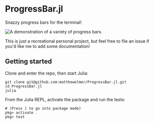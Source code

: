 ProgressBar.jl
==============

Snazzy progress bars for the terminal!

![A demonstration of a variety of progress bars.](./progress_bars.gif)

This is just a recreational personal project, but feel free to file an issue if you'd like me to add some documentation!

Getting started
---------------
Clone and enter the repo, then start Julia:
```terminal
git clone git@github.com:matthewelmer/ProgressBar.jl.git
cd ProgressBar.jl
julia
```

From the Julia REPL, activate the package and run the tests:
```
# (Press ] to go into package mode)
pkg> activate .
pkg> test
```
